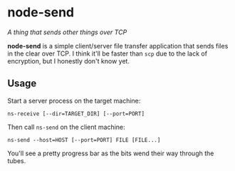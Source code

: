 node-send
=========

_A thing that sends other things over TCP_

**node-send** is a simple client/server file transfer application that sends files in the clear over TCP. I think it'll be faster than `scp` due to the lack of encryption, but I honestly don't know yet.

Usage
-----

Start a server process on the target machine:

```
ns-receive [--dir=TARGET_DIR] [--port=PORT]
```

Then call `ns-send` on the client machine:

```
ns-send --host=HOST [--port=PORT] FILE [FILE...]
```

You'll see a pretty progress bar as the bits wend their way through the tubes.
